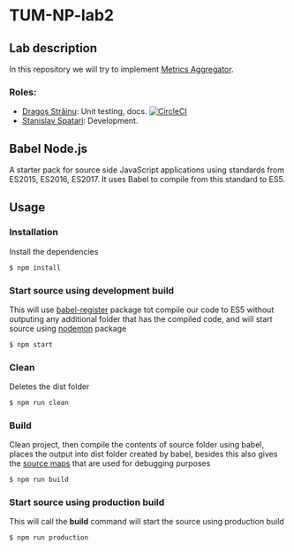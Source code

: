 # TUM-NP-lab2

## Lab description

In this repository we will try to implement [Metrics Aggregator](https://github.com/Alexx-G/PR-labs/blob/master/lab2-3.md#metrics-aggregator).  

### Roles:
* [Dragoș Străinu](https://github.com/strdr4605/): Unit testing, docs. [![CircleCI](https://circleci.com/gh/strdr4605/TUM-NP-labs.svg?style=svg)](https://circleci.com/gh/strdr4605/TUM-NP-labs)
* [Stanislav Spatari](https://github.com/sspatari/): Development.

## Babel Node.js

A starter pack for source side JavaScript applications using standards from ES2015, ES2016, ES2017. It uses Babel to compile from this standard to ES5.
## Usage

### Installation

Install the dependencies

```sh
$ npm install
```

### Start source using development build

This will use [babel-register](https://babeljs.io/docs/usage/babel-register/) package tot compile our code to ES5 without outputing any additional folder that has the compiled code, and will start source using [nodemon](https://nodemon.io/) package

```sh
$ npm start
```

### Clean

Deletes the dist folder

```sh
$ npm run clean
```

### Build

Clean project, then compile the contents of source folder using babel, places the output into dist folder created by babel, besides this also gives the [source maps](http://www.mattzeunert.com/2016/02/14/how-do-source-maps-work.html) that are used for debugging purposes

```sh
$ npm run build
```

### Start source using production build

This will call the **build** command will start the source using production build

```sh
$ npm run production
```
